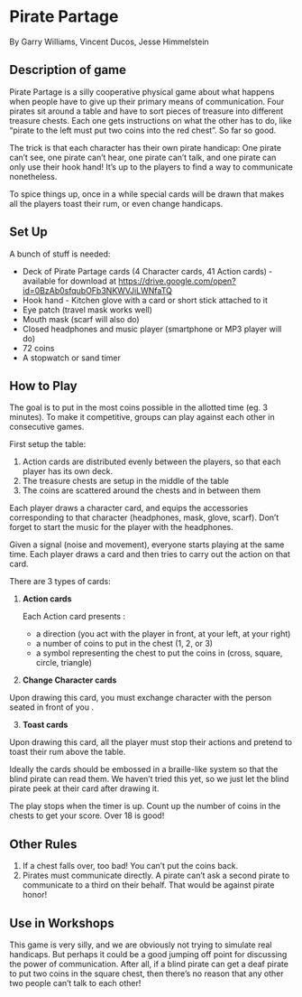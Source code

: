 # Pirate Partage

By Garry Williams, Vincent Ducos, Jesse Himmelstein

## Description of game

Pirate Partage is a silly cooperative physical game about what happens when people have to give up their primary means of communication. Four pirates sit around a table and have to sort pieces of treasure into different treasure chests. Each one gets instructions on what the other has to do, like “pirate to the left must put two coins into the red chest”. So far so good. 

The trick is that each character has their own pirate handicap:  One pirate can’t see, one pirate can’t hear, one pirate can’t talk, and one pirate can only use their hook hand! It’s up to the players to find a way to communicate nonetheless.

To spice things up, once in a while special cards will be drawn that makes all the players toast their rum, or even change handicaps.

## Set Up

A bunch of stuff is needed:

* Deck of Pirate Partage cards (4 Character cards, 41 Action cards) ­ available for download at https://drive.google.com/open?id=0BzAb0sfqubOFb3NKWVJiLWNfaTQ 
* Hook hand - Kitchen glove with a card or short stick attached to it
* Eye patch (travel mask works well)
* Mouth mask (scarf will also do) 
* Closed headphones and music player (smartphone or MP3 player will do) 
* 72 coins
* A stopwatch or sand timer 

## How to Play

The goal is to put in the most coins possible in the allotted time (eg. 3 minutes). To make it competitive, groups can play against each other in consecutive games.

First setup the table: 
1. Action cards are distributed evenly between the players, so that each player has its own deck.
2. The treasure chests are setup in the middle of the table
3. The coins are scattered around the chests and in between them

Each player draws a character card, and equips the accessories corresponding to that character (headphones, mask, glove, scarf). Don’t forget to start the music for the player with the headphones. 

Given a signal (noise and movement), everyone starts playing at the same time. Each player draws a card and then tries to carry out the action on that card.

There are 3 types of cards:
 
1. **Action cards** 

    Each Action card presents :
    * a direction (you act with the player in front, at your left, at your right)
    * a number of coins to put in the chest (1, 2, or 3)
    * a symbol representing the chest to put the coins in (cross, square, circle, triangle)

2. **Change Character cards**

Upon drawing this card, you must exchange character with the person seated in front of you .

3. **Toast cards**
					
Upon drawing this card, all the player must stop their actions and pretend to toast their rum above the table. 

Ideally the cards should be embossed in a braille-like system so that the blind pirate can read them. We haven’t tried this yet, so we just let the blind pirate peek at their card after drawing it.

The play stops when the timer is up. Count up the number of coins in the chests to get your score. Over 18 is good!

## Other Rules

1. If a chest falls over, too bad! You can’t put the coins back.
2. Pirates must communicate directly. A pirate can’t ask a second pirate to communicate to a third on their behalf. That would be against pirate honor!

## Use in Workshops

This game is very silly, and we are obviously not trying to simulate real handicaps. But perhaps it could be a good jumping off point for discussing the power of communication. After all, if a blind pirate can get a deaf pirate to put two coins in the square chest, then there’s no reason that any other two people can’t talk to each other! 
